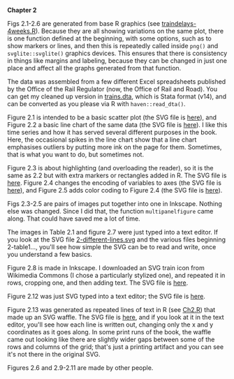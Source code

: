 **Chapter 2**

Figs 2.1-2.6 are generated from base R graphics (see [traindelays-4weeks.R](https://github.com/robertgrant/dataviz-book/blob/master/chapter02/traindelays-4weeks.R)). Because they are all showing variations on the same plot, there is one function defined at the beginning, with some options, such as to show markers or lines, and then this is repeatedly called inside `png()` and `svglite::svglite()` graphics devices. This ensures that there is consistency in things like margins and labeling, because they can be changed in just one place and affect all the graphs generated from that function.

The data was assembled from a few different Excel spreadsheets published by the Office of the Rail Regulator (now, the Office of Rail and Road). You can get my cleaned up version in [trains.dta](https://github.com/robertgrant/dataviz-book/blob/master/data/trains.dta), which is Stata format (v14), and can be converted as you please via R with `haven::read_dta()`.

Figure 2.1 is intended to be a basic scatter plot (the SVG file is [here](2-traindelays-scatter1.svg)), and Figure 2.2 a basic line chart of the same data (the SVG file is [here](2-traindelays-line1.svg)). I like this time series and how it has served several different purposes in the book. Here, the occasional spikes in the line chart show that a line chart emphasises outliers by putting more ink on the page for them. Sometimes, that is what you want to do, but sometimes not.

Figure 2.3 is about highlighting (and overloading the reader), so it is the same as 2.2 but with extra markers or rectangles added in R. The SVG file is [here](2-traindelays-line2.svg). Figure 2.4 changes the encoding of variables to axes (the SVG file is [here](2-traindelays-3.svg)), and Figure 2.5 adds color coding to Figure 2.4 (the SVG file is [here](2-traindelays-4.svg)).

Figs 2.3-2.5 are pairs of images put together into one in Inkscape. Nothing else was changed. Since I did that, the function `multipanelfigure` came along. That could have saved me a lot of time.

The images in Table 2.1 and figure 2.7 were just typed into a text editor. If you look at the SVG file [2-different-lines.svg](2-different-lines.svg) and the various files beginning 2-table1..., you'll see how simple the SVG can be to read and write, once you understand a few basics.

Figure 2.8 is made in Inkscape. I downloaded an SVG train icon from Wikimedia Commons (I chose a particularly stylized one), and repeated it in rows, cropping one, and then adding text. The SVG file is [here](2-icons.svg).

Figure 2.12 was just SVG typed into a text editor; the SVG file is [here](2-bars.svg).

Figure 2.13 was generated as repeated lines of text in R (see [Ch2.R](Ch2.R)) that made up an SVG waffle. The SVG file is [here](2-waffle.svg), and if you look at it in the text editor, you'll see how each line is written out, changing only the x and y coordinates as it goes along. In some print runs of the book, the waffle came out looking like there are slightly wider gaps between some of the rows and columns of the grid; that's just a printing artifact and you can see it's not there in the original SVG.

Figures 2.6 and 2.9-2.11 are made by other people.
